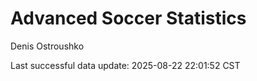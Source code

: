 # Advanced Soccer Statistics
Denis Ostroushko

<!-- gfm -->

Last successful data update: 2025-08-22 22:01:52 CST
